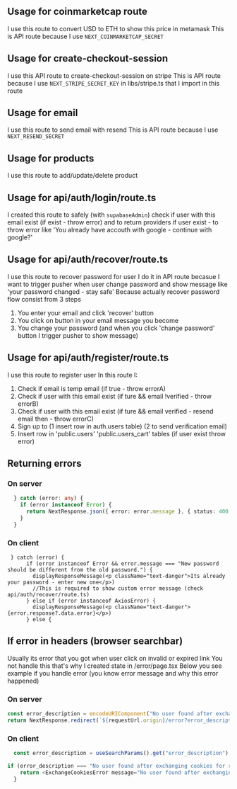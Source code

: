 ## Usage for coinmarketcap route

I use this route to convert USD to ETH to show this price in metamask
This is API route because I use `NEXT_COINMARKETCAP_SECRET`

## Usage for create-checkout-session

I use this API route to create-checkout-session on stripe
This is API route because I use `NEXT_STRIPE_SECRET_KEY` in libs/stripe.ts
that I import in this route

## Usage for email

I use this route to send email with resend
This is API route because I use `NEXT_RESEND_SECRET`

## Usage for products

I use this route to add/update/delete product

## Usage for api/auth/login/route.ts

I created this route to safely (with `supabaseAdmin`) check if user with this email exist
(if exist - throw error) and to return providers if user exist - to throw error like
'You already have accouth with google - continue with google?'

## Usage for api/auth/recover/route.ts

I use this route to recover password for user
I do it in API route becasue I want to trigger pusher when user change password and show
message like 'your password changed - stay safe'
Because actually recover password flow consist from 3 steps

1. You enter your email and click 'recover' button
2. You click on button in your email message you become
3. You change your password (and when you click 'change password' button I trigger pusher to show message)

## Usage for api/auth/register/route.ts

I use this route to register user
In this route I:

1. Check if email is temp email (if true - throw errorA)
2. Check if user with this email exist (if ture && email !verified - throw errorB)
3. Check if user with this email exist (if ture && email verified - resend email then - throw errorC)
4. Sign up to (1 insert row in auth.users table) (2 to send verification email)
5. Insert row in 'public.users' 'public.users_cart' tables (if user exist throw error)

## Returning errors

### On server

```ts
  } catch (error: any) {
    if (error instanceof Error) {
      return NextResponse.json({ error: error.message }, { status: 400 })
    }
  }
```

### On client

```tsx
 } catch (error) {
      if (error instanceof Error && error.message === "New password should be different from the old password.") {
        displayResponseMessage(<p className="text-danger">Its already your password - enter new one</p>)
        //This is required to show custom error message (check api/auth/recover/route.ts)
      } else if (error instanceof AxiosError) {
        displayResponseMessage(<p className="text-danger">{error.response?.data.error}</p>)
      } else {
```

## If error in headers (browser searchbar)

Usually its error that you got when user click on invalid or expired link
You not handle this that's why I created state in /error/page.tsx
Below you see example if you handle error (you know error message and why this error happened)

### On server

```ts
const error_description = encodeURIComponent("No user found after exchanging cookies for recovering")
return NextResponse.redirect(`${requestUrl.origin}/error?error_description=${error_description}`)
```

### On client

```ts
  const error_description = useSearchParams().get("error_description")

if (error_description === "No user found after exchanging cookies for registration") {
    return <ExchangeCookiesError message="No user found after exchanging cookies for registration" />
  }
```
